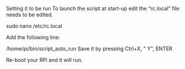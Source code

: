 Setting it to be run
To launch the script at start-up edit the “rc.local” file needs to be edited.


sudo nano /etc/rc.local
 

Add the following line:


/home/pi/bin/script_auto_run
Save it by pressing Ctrl+X, " Y", ENTER

Re-boot your RPi and it will run.
